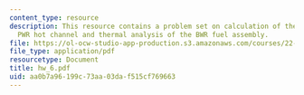 ```yaml
---
content_type: resource
description: This resource contains a problem set on calculation of the MDNBR in the
  PWR hot channel and thermal analysis of the BWR fuel assembly.
file: https://ol-ocw-studio-app-production.s3.amazonaws.com/courses/22-313j-thermal-hydraulics-in-power-technology-spring-2007/aa0b7a96199c73aa03daf515cf769663_hw_6.pdf
file_type: application/pdf
resourcetype: Document
title: hw_6.pdf
uid: aa0b7a96-199c-73aa-03da-f515cf769663
---
```

